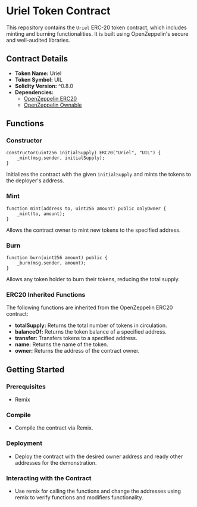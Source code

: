 # Uriel Token Contract

This repository contains the `Uriel` ERC-20 token contract, which includes minting and burning functionalities. It is built using OpenZeppelin's secure and well-audited libraries.

## Contract Details

- **Token Name:** Uriel
- **Token Symbol:** UIL
- **Solidity Version:** ^0.8.0
- **Dependencies:** 
  - [OpenZeppelin ERC20](https://github.com/OpenZeppelin/openzeppelin-contracts/blob/v4.3.0/contracts/token/ERC20/ERC20.sol)
  - [OpenZeppelin Ownable](https://github.com/OpenZeppelin/openzeppelin-contracts/blob/v4.3.0/contracts/access/Ownable.sol)

## Functions

### Constructor
```solidity
constructor(uint256 initialSupply) ERC20("Uriel", "UIL") {
    _mint(msg.sender, initialSupply);
}
```
Initializes the contract with the given `initialSupply` and mints the tokens to the deployer's address.

### Mint
```solidity
function mint(address to, uint256 amount) public onlyOwner {
    _mint(to, amount);
}
```
Allows the contract owner to mint new tokens to the specified address.

### Burn
```solidity
function burn(uint256 amount) public {
    _burn(msg.sender, amount);
}
```
Allows any token holder to burn their tokens, reducing the total supply.

### ERC20 Inherited Functions
The following functions are inherited from the OpenZeppelin ERC20 contract:
- **totalSupply:** Returns the total number of tokens in circulation.
- **balanceOf:** Returns the token balance of a specified address.
- **transfer:** Transfers tokens to a specified address.
- **name:** Returns the name of the token.
- **owner:** Returns the address of the contract owner.

## Getting Started

### Prerequisites
- Remix

### Compile

- Compile the contract via Remix.


### Deployment

- Deploy the contract with the desired owner address and ready other addresses for the demonstration.

### Interacting with the Contract

- Use remix for calling the functions and change the addresses using remix to verify functions and modifiers functionality.
